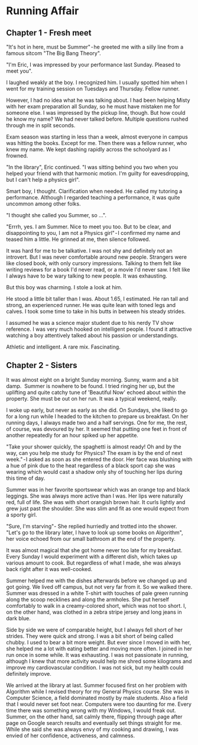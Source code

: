# Running Affair

## Chapter 1 - Fresh meet
"It's hot in here, must be Summer" - he greeted me with a silly line from a famous sitcom "The Big Bang Theory". 

"I'm Eric, I was impressed by your performance last Sunday. Pleased to meet you".

I laughed weakly at the boy. I recognized him. I usually spotted him when I went for my training session on Tuesdays and Thursday. Fellow runner.

However, I had no idea  what he was talking about. I had been helping Misty with her exam preparation all Sunday, so he must have mistaken me for someone else. I was impressed by the pickup line, though. But how could he know my name? We had never talked before. Multiple questions rushed through me in split seconds.

Exam season was starting in less than a week, almost everyone in campus was hitting the books. Except for me. Then there was a fellow runner, who knew my name. We kept dashing rapidly across the schoolyard as I frowned. 

"In the library", Eric continued. "I was sitting behind you two when you helped your friend with that harmonic motion. I'm guilty for eavesdropping, but I can't help a physics girl". 

Smart boy, I thought. Clarification when needed. He called my tutoring a performance. Although I regarded teaching a performance, it was quite uncommon among other folks.

"I thought she called you Summer, so …".

"Errrh, yes. I am Summer. Nice to meet you too. But to be clear, and disappointing to you, I am not a Physics girl" - I confirmed my name and teased him a little. He grinned at me, then silence followed.

It was hard for me to be talkative. I was not shy and definitely not an introvert. But I was never comfortable around new people. Strangers were like closed book, with only cursory impressions. Talking to them felt like writing reviews for a book I'd never read, or a movie I'd never saw. I felt like I always have to be wary talking to new people. It was exhausting.

But this boy was charming. I stole a look at him.

He stood a little bit taller than I was. About 1.65, I estimated. He ran tall and strong, an experienced runner. He was quite lean with toned legs and calves. I took some time to take in his butts in between his steady strides.

I assumed he was a science major student due to his nerdy TV show reference. I was very much hooked on intelligent people. I found it attractive watching a boy attentively talked about his passion or understandings.

Athletic and intelligent. A rare mix. Fascinating.

## Chapter 2 - Sisters
It was almost eight on a bright Sunday morning. Sunny, warm and a bit damp. 
Summer is nowhere to be found. I tried ringing her up, but the uplifting and quite catchy tune of 'Beautiful Now' echoed about within the property. She must be out on her run. It was a typical weekend, really.

I woke up early, but never as early as she did. On Sundays, she liked to go for a long run while I headed to the kitchen to prepare us breakfast. On her running days, I always made two and a half servings. One for me, the rest, of course, was devoured by her. It seemed that putting one feet in front of another repeatedly for an hour spiked up her appetite.

"Take your shower quickly, the spaghetti is almost ready! Oh and by the way, can you help me study for Physics? The exam is by the end of next week." - I asked as soon as she entered the door. Her face was blushing with a hue of pink due to the heat regardless of a black sport cap she was wearing which would cast a shadow only shy of touching her lips during this time of day.

Summer was in her favorite sportswear which was an orange top and black leggings. She was always more active than I was.  Her lips were naturally red, full of life. She was with short orangish brown hair. It curls lightly and grew just past the shoulder. She was slim and fit as one would expect from a sporty girl.

"Sure, I'm starving"- She replied hurriedly and trotted into the shower. "Let's go to the library later, I have to look up some books on Algorithm", her voice echoed from our small bathroom at the end of the property.

It was almost magical that she got home never too late for my breakfast. Every Sunday I would experiment with a different dish, which takes up various amount to cook. But regardless of what I made, she was always back right after it was well-cooked.

Summer helped me with the dishes afterwards before we changed up and got going. We lived off campus, but not very far from it. So we walked there. Summer was dressed in a white T-shirt with touches of pale green running along the scoop necklines and along the armholes. She put herself comfortably to walk in a creamy-colored short, which was not too short. I, on the other hand, was clothed in a zebra stripe jersey and long jeans in dark blue. 

Side by side we were of comparable height, but I always fell short of her strides. They were quick and strong. I was a bit short of being called chubby. I used to bear a bit more weight. But ever since I moved in with her, she helped me a lot with eating better and moving more often. I joined in her run once in some while. It was exhausting. I was not passionate in running, although I knew that more activity would help me shred some kilograms and improve my cardiovascular condition. I was not sick, but my health could definitely improve.

We arrived at the library at last. Summer focused first on her problem with Algorithm while I revised theory for my General Physics course. She was in Computer Science, a field dominated mostly by male students. Also a field that I would never set foot near. Computers were too daunting for me.
Every time there was something wrong with my Windows, I would freak out. Summer, on the other hand, sat calmly there, flipping through page after page on Google search results and eventually set things straight for me. While she said she was always envy of my cooking and drawing, I was envied of her confidence, activeness, and calmness.
